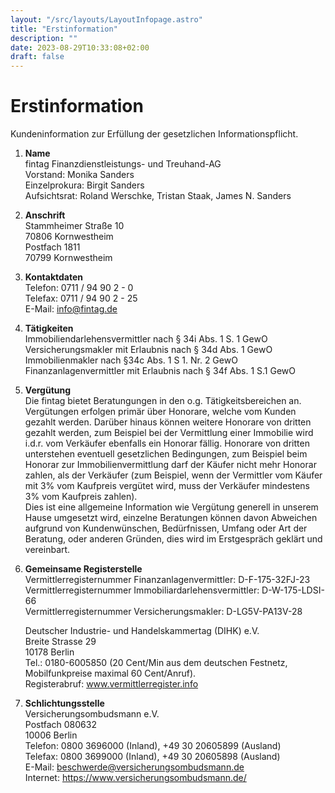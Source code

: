 ```yaml
---
layout: "/src/layouts/LayoutInfopage.astro"
title: "Erstinformation"
description: ""
date: 2023-08-29T10:33:08+02:00
draft: false
---
```


# Erstinformation

Kundeninformation zur Erfüllung der gesetzlichen Informationspflicht.

1. **Name**  
   fintag Finanz&shy;dienst&shy;leistungs- und Treuhand-AG  
   Vorstand: Monika Sanders  
   Einzelprokura: Birgit Sanders  
   Aufsichtsrat: Roland Werschke, Tristan Staak, James N. Sanders

2. **Anschrift**  
   Stammheimer Straße 10  
   70806 Kornwestheim  
   Postfach 1811  
   70799 Kornwestheim

3. **Kontaktdaten**  
   Telefon: 0711 / 94 90 2 - 0  
   Telefax: 0711 / 94 90 2 - 25  
   E-Mail: [info@fintag.de](mailto:info@fintag.de)

4. **Tätigkeiten**  
   Immobiliendarlehensvermittler nach §&nbsp;34i&nbsp;Abs.&nbsp;1&nbsp;S.&nbsp;1&nbsp;GewO  
   Versicherungsmakler mit Erlaubnis nach §&nbsp;34d&nbsp;Abs.&nbsp;1&nbsp;GewO  
   Immobilienmakler nach §34c&nbsp;Abs.&nbsp;1&nbsp;S&nbsp;1.&nbsp;Nr.&nbsp;2&nbsp;GewO  
   Finanzanlagenvermittler mit Erlaubnis nach §&nbsp;34f&nbsp;Abs.&nbsp;1&nbsp;S.1&nbsp;GewO

5. **Vergütung**  
   Die fintag bietet Beratungungen in den o.g. Tätigkeitsbereichen an. Vergütungen erfolgen primär über
   Honorare, welche vom Kunden gezahlt werden. Darüber hinaus können weitere Honorare von dritten gezahlt werden,
   zum Beispiel bei der Vermittlung einer Immobilie wird i.d.r. vom Verkäufer ebenfalls ein Honorar fällig.
   Honorare von dritten unterstehen eventuell gesetzlichen Bedingungen, zum Beispiel beim Honorar zur
   Immobilienvermittlung darf der Käufer nicht mehr Honorar zahlen, als der Verkäufer (zum Beispiel, wenn der
   Vermittler vom Käufer mit 3% vom Kaufpreis vergütet wird, muss der Verkäufer mindestens 3% vom Kaufpreis zahlen).  
   Dies ist eine allgemeine Information wie Vergütung generell in unserem Hause umgesetzt wird, einzelne
   Beratungen können davon Abweichen aufgrund von Kundenwünschen, Bedürfnissen, Umfang oder Art der Beratung,
   oder anderen Gründen, dies wird im Erstgespräch geklärt und vereinbart.

6. **Gemeinsame Registerstelle**  
   Vermittlerregisternummer Finanzanlagenvermittler: D-F-175-32FJ-23  
   Vermittlerregisternummer Immobiliardarlehensvermittler: D-W-175-LDSI-66  
   Vermittlerregisternummer Versicherungsmakler: D-LG5V-PA13V-28

   Deutscher Industrie- und Handelskammertag (DIHK) e.V.  
   Breite Strasse 29  
   10178 Berlin  
   Tel.: 0180-6005850 (20 Cent/Min aus dem deutschen Festnetz, Mobilfunkpreise maximal 60 Cent/Anruf).  
   Registerabruf: www.vermittlerregister.info

7. **Schlichtungsstelle**  
   Versicherungsombudsmann e.V.  
   Postfach 080632  
   10006 Berlin  
   Telefon: 0800&nbsp;3696000 (Inland), +49&nbsp;30&nbsp;20605899 (Ausland)  
   Telefax: 0800&nbsp;3699000 (Inland), +49&nbsp;30&nbsp;20605898 (Ausland)  
   E-Mail: beschwerde@versicherungsombudsmann.de  
   Internet: https://www.versicherungsombudsmann.de/

